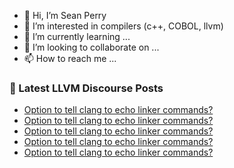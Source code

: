 - 👋 Hi, I’m Sean Perry
- 👀 I’m interested in compilers (c++, COBOL, llvm)
- 🌱 I’m currently learning ...
- 💞️ I’m looking to collaborate on ...
- 📫 How to reach me ...

<!---
s66perry/s66perry is a ✨ special ✨ repository because its `README.md` (this file) appears on your GitHub profile.
You can click the Preview link to take a look at your changes.
--->
### 📕 Latest LLVM Discourse Posts

<!-- DISCOURSE-LLVM:START -->
- [Option to tell clang to echo linker commands?](https://discourse.llvm.org/t/option-to-tell-clang-to-echo-linker-commands/65636#post_10)
- [Option to tell clang to echo linker commands?](https://discourse.llvm.org/t/option-to-tell-clang-to-echo-linker-commands/65636#post_9)
- [Option to tell clang to echo linker commands?](https://discourse.llvm.org/t/option-to-tell-clang-to-echo-linker-commands/65636#post_8)
- [Option to tell clang to echo linker commands?](https://discourse.llvm.org/t/option-to-tell-clang-to-echo-linker-commands/65636#post_7)
- [Option to tell clang to echo linker commands?](https://discourse.llvm.org/t/option-to-tell-clang-to-echo-linker-commands/65636#post_6)
<!-- DISCOURSE-LLVM:END -->
